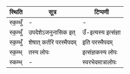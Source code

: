 | स्थिति | सूत्र | टिप्पणी |
| ----- | ------- | ------ |
| स्क॒म्भुँ | - | - |
| स्क॒म्भुँ | उपदेशेऽजनुनासिक इत् | उँ-इत्यस्य इत्संज्ञा |
| स्क॒म्भुँ | शेषात् कर्तरि परस्मैपदम् | इति परस्मैपदम् |
| स्क॒म्भ् | तस्य लोपः | इत्संज्ञकस्य लोपः |
| स्कम्भ् | - | स्वरभेदमात्रालोपः |
